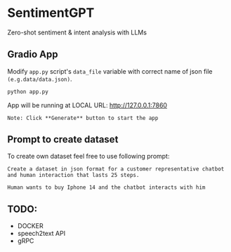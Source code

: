 # SentimentGPT
Zero-shot sentiment &amp; intent analysis with LLMs

## Gradio App
Modify `app.py` script's `data_file` variable with correct name of json file `(e.g.data/data.json)`. 

```bash
python app.py
```

App will be running at LOCAL URL: http://127.0.0.1:7860

`Note: Click **Generate** button to start the app`

## Prompt to create dataset
To create own dataset feel free to use following prompt:
```text
Create a dataset in json format for a customer representative chatbot and human interaction that lasts 25 steps. 

Human wants to buy Iphone 14 and the chatbot interacts with him  
```
## TODO: 
- DOCKER
- speech2text API
- gRPC